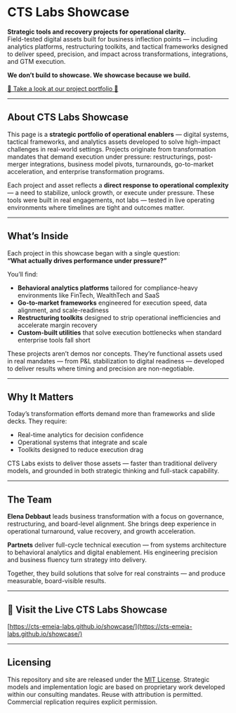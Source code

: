 # CTS Labs Showcase

**Strategic tools and recovery projects for operational clarity.**  
Field-tested digital assets built for business inflection points — including analytics platforms, restructuring toolkits, and tactical frameworks designed to deliver speed, precision, and impact across transformations, integrations, and GTM execution.

**We don’t build to showcase. We showcase because we build.**

[🚧 Take a look at our project portfolio 🚧](https://www.debbaut.solutions/projects-portfolio/)

---

## About CTS Labs Showcase

This page is a **strategic portfolio of operational enablers** — digital systems, tactical frameworks, and analytics assets developed to solve high-impact challenges in real-world settings. Projects originate from transformation mandates that demand execution under pressure: restructurings, post-merger integrations, business model pivots, turnarounds, go-to-market acceleration, and enterprise transformation programs.

Each project and asset reflects a **direct response to operational complexity** — a need to stabilize, unlock growth, or execute under pressure. These tools were built in real engagements, not labs — tested in live operating environments where timelines are tight and outcomes matter.

---

## What’s Inside

Each project in this showcase began with a single question:  
**“What actually drives performance under pressure?”**

You’ll find:
- **Behavioral analytics platforms** tailored for compliance-heavy environments like FinTech, WealthTech and SaaS
- **Go-to-market frameworks** engineered for execution speed, data alignment, and scale-readiness
- **Restructuring toolkits** designed to strip operational inefficiencies and accelerate margin recovery
- **Custom-built utilities** that solve execution bottlenecks when standard enterprise tools fall short

These projects aren’t demos nor concepts.  They’re functional assets used in real mandates — from P&L stabilization to digital readiness — developed to deliver results where timing and precision are non-negotiable.


---

## Why It Matters

Today’s transformation efforts demand more than frameworks and slide decks. They require:
- Real-time analytics for decision confidence
- Operational systems that integrate and scale
- Toolkits designed to reduce execution drag

CTS Labs exists to deliver those assets — faster than traditional delivery models, and grounded in both strategic thinking and full-stack capability.

---

## The Team

**Elena Debbaut** leads business transformation with a focus on governance, restructuring, and board-level alignment. She brings deep experience in operational turnaround, value recovery, and growth acceleration.

**Partnets** deliver full-cycle technical execution — from systems architecture to behavioral analytics and digital enablement. His engineering precision and business fluency turn strategy into delivery.

Together, they build solutions that solve for real constraints — and produce measurable, board-visible results.

---

## 🔗 Visit the Live CTS Labs Showcase
[https://cts-emeia-labs.github.io/showcase/](https://cts-emeia-labs.github.io/showcase/)

---

## Licensing

This repository and site are released under the [MIT License](LICENSE). Strategic models and implementation logic are based on proprietary work developed within our consulting mandates. Reuse with attribution is permitted. Commercial replication requires explicit permission.
